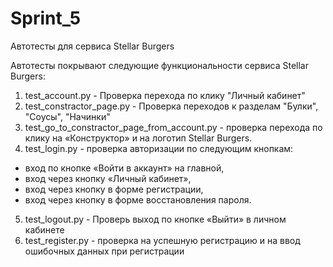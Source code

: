 # Sprint_5
Автотесты для сервиса Stellar Burgers

Автотесты покрывают следующие функциональности сервиса Stellar Burgers:
1) test_account.py - Проверка перехода по клику "Личный кабинет"
2) test_constractor_page.py - Проверка переходов к разделам "Булки", "Соусы", "Начинки"
3) test_go_to_constractor_page_from_account.py - проверка перехода по клику на «Конструктор» 
и на логотип Stellar Burgers. 
4) test_login.py - проверка авторизации по следующим кнопкам:
* вход по кнопке «Войти в аккаунт» на главной,
* вход через кнопку «Личный кабинет»,
* вход через кнопку в форме регистрации,
* вход через кнопку в форме восстановления пароля.
5) test_logout.py - Проверь выход по кнопке «Выйти» в личном кабинете
6) test_register.py - проверка на успешную регистрацию и на ввод ошибочных данных при регистрации
